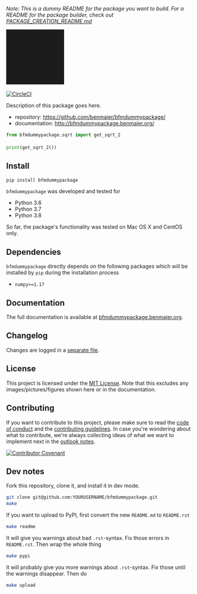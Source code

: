 *Note: This is a dummy README for the package you want to build. For a README for the package builder, check out
[PACKAGE_CREATION_README.md](https://github.com/benmaier/bfmdummypackage/blob/main/PACKAGE_CREATION_README.md)*

![logo](https://github.com/benmaier/bfmdummypackage/raw/main/img/Fig1.png)

[![CircleCI](https://circleci.com/gh/benmaier/bfmdummypackage.svg?style=svg)](https://circleci.com/gh/benmaier/bfmdummypackage)

Description of this package goes here.

* repository: https://github.com/benmaier/bfmdummypackage/
* documentation: http://bfmdummypackage.benmaier.org/

```python
from bfmdummypackage.sqrt import get_sqrt_2

print(get_sqrt_2())
```

## Install

    pip install bfmdummypackage

`bfmdummypackage` was developed and tested for 

* Python 3.6
* Python 3.7
* Python 3.8

So far, the package's functionality was tested on Mac OS X and CentOS only.

## Dependencies

`bfmdummypackage` directly depends on the following packages which will be installed by `pip` during the installation process

* `numpy>=1.17`

## Documentation

The full documentation is available at [bfmdummypackage.benmaier.org](http://bfmdummypackage.benmaier.org).

## Changelog

Changes are logged in a [separate file](https://github.com/benmaier/bfmdummypackage/blob/main/CHANGELOG.md).

## License

This project is licensed under the [MIT License](https://github.com/benmaier/bfmdummypackage/blob/main/LICENSE).
Note that this excludes any images/pictures/figures shown here or in the documentation.

## Contributing

If you want to contribute to this project, please make sure to read the [code of conduct](https://github.com/benmaier/bfmdummypackage/blob/main/CODE_OF_CONDUCT.md) and the [contributing guidelines](https://github.com/benmaier/bfmdummypackage/blob/main/CONTRIBUTING.md). In case you're wondering about what to contribute, we're always collecting ideas of what we want to implement next in the [outlook notes](https://github.com/benmaier/bfmdummypackage/blob/main/OUTLOOK.md).

[![Contributor Covenant](https://img.shields.io/badge/Contributor%20Covenant-v1.4%20adopted-ff69b4.svg)](code-of-conduct.md)

## Dev notes

Fork this repository, clone it, and install it in dev mode.

```bash
git clone git@github.com:YOURUSERNAME/bfmdummypackage.git
make
```

If you want to upload to PyPI, first convert the new `README.md` to `README.rst`

```bash
make readme
```

It will give you warnings about bad `.rst`-syntax. Fix those errors in `README.rst`. Then wrap the whole thing 

```bash
make pypi
```

It will probably give you more warnings about `.rst`-syntax. Fix those until the warnings disappear. Then do

```bash
make upload
```
